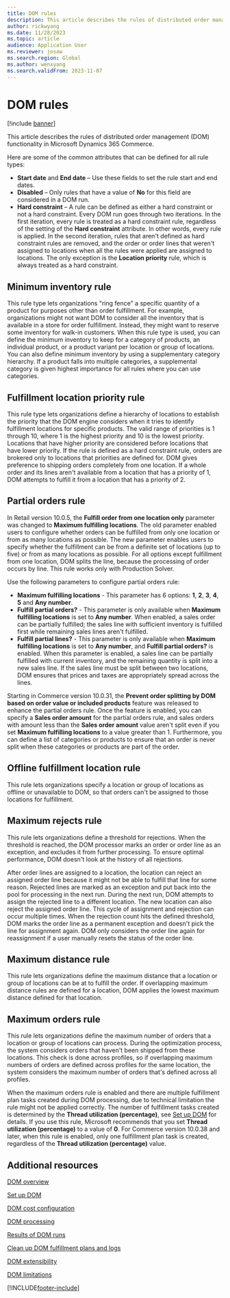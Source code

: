 ```yaml
---
title: DOM rules
description: This article describes the rules of distributed order management (DOM) functionality in Microsoft Dynamics 365 Commerce.
author: rickwyang
ms.date: 11/28/2023
ms.topic: article
audience: Application User
ms.reviewer: josaw
ms.search.region: Global
ms.author: wenxyang
ms.search.validFrom: 2023-11-07
---
```


# DOM rules

[!include [banner](includes/banner.md)]

This article describes the rules of distributed order management (DOM) functionality in Microsoft Dynamics 365 Commerce.

Here are some of the common attributes that can be defined for all rule types:

- **Start date** and **End date** – Use these fields to set the rule start and end dates.
- **Disabled** – Only rules that have a value of **No** for this field are considered in a DOM run.
- **Hard constraint** – A rule can be defined as either a hard constraint or not a hard constraint. Every DOM run goes through two iterations. In the first iteration, every rule is treated as a hard constraint rule, regardless of the setting of the **Hard constraint** attribute. In other words, every rule is applied. In the second iteration, rules that aren't defined as hard constraint rules are removed, and the order or order lines that weren't assigned to locations when all the rules were applied are assigned to locations. The only exception is the **Location priority** rule, which is always treated as a hard constraint.

## Minimum inventory rule

This rule type lets organizations "ring fence" a specific quantity of a product for purposes other than order fulfillment. For example, organizations might not want DOM to consider all the inventory that is available in a store for order fulfillment. Instead, they might want to reserve some inventory for walk-in customers. When this rule type is used, you can define the minimum inventory to keep for a category of products, an individual product, or a product variant per location or group of locations. You can also define minimum inventory by using a supplementary category hierarchy. If a product falls into multiple categories, a supplemental category is given highest importance for all rules where you can use categories.

## Fulfillment location priority rule

This rule type lets organizations define a hierarchy of locations to establish the priority that the DOM engine considers when it tries to identify fulfillment locations for specific products. The valid range of priorities is 1 through 10, where 1 is the highest priority and 10 is the lowest priority. Locations that have higher priority are considered before locations that have lower priority. If the rule is defined as a hard constraint rule, orders are brokered only to locations that priorities are defined for. DOM gives preference to shipping orders completely from one location. If a whole order and its lines aren't available from a location that has a priority of 1, DOM attempts to fulfill it from a location that has a priority of 2.

## Partial orders rule

In Retail version 10.0.5, the **Fulfill order from one location only** parameter was changed to **Maximum fulfilling locations**. The old parameter enabled users to configure whether orders can be fulfilled from only one location or from as many locations as possible. The new parameter enables users to specify whether the fulfillment can be from a definite set of locations (up to five) or from as many locations as possible. For all options except fulfillment from one location, DOM splits the line, because the processing of order occurs by line. This rule works only with Production Solver.

Use the following parameters to configure partial orders rule:
- **Maximum fulfilling locations** - This parameter has 6 options: **1**, **2**, **3**, **4**, **5** and **Any number**.
- **Fulfill partial orders?** - This parameter is only available when **Maximum fulfilling locations** is set to **Any number**. When enabled, a sales order can be partially fulfilled; the sales line with sufficient inventory is fulfilled first while remaining sales lines aren't fulfilled.
- **Fulfill partial lines?** - This parameter is only available when **Maximum fulfilling locations** is set to **Any number**, and **Fulfill partial orders?** is enabled. When this parameter is enabled, a sales line can be partially fulfilled with current inventory, and the remaining quantity is split into a new sales line. If the sales line must be split between two locations, DOM ensures that prices and taxes are appropriately spread across the lines.

Starting in Commerce version 10.0.31, the **Prevent order splitting by DOM based on order value or included products** feature was released to enhance the partial orders rule. Once the feature is enabled, you can specify a **Sales order amount** for the partial orders rule, and sales orders with amount less than the **Sales order amount** value aren't split even if you set **Maximum fulfilling locations** to a value greater than 1. Furthermore, you can define a list of categories or products to ensure that an order is never split when these categories or products are part of the order.

## Offline fulfillment location rule

This rule lets organizations specify a location or group of locations as offline or unavailable to DOM, so that orders can't be assigned to those locations for fulfillment.

## Maximum rejects rule

This rule lets organizations define a threshold for rejections. When the threshold is reached, the DOM processor marks an order or order line as an exception, and excludes it from further processing. To ensure optimal performance, DOM doesn't look at the history of all rejections.

After order lines are assigned to a location, the location can reject an assigned order line because it might not be able to fulfill that line for some reason. Rejected lines are marked as an exception and put back into the pool for processing in the next run. During the next run, DOM attempts to assign the rejected line to a different location. The new location can also reject the assigned order line. This cycle of assignment and rejection can occur multiple times. When the rejection count hits the defined threshold, DOM marks the order line as a permanent exception and doesn't pick the line for assignment again. DOM only considers the order line again for reassignment if a user manually resets the status of the order line.

## Maximum distance rule

This rule lets organizations define the maximum distance that a location or group of locations can be at to fulfill the order. If overlapping maximum distance rules are defined for a location, DOM applies the lowest maximum distance defined for that location.

## Maximum orders rule

This rule lets organizations define the maximum number of orders that a location or group of locations can process. During the optimization process, the system considers orders that haven't been shipped from these locations. This check is done across profiles, so if overlapping maximum numbers of orders are defined across profiles for the same location, the system considers the maximum number of orders that's defined across all profiles.

When the maximum orders rule is enabled and there are multiple fulfillment plan tasks created during DOM processing, due to technical limitation the rule might not be applied correctly. The number of fulfillment tasks created is determined by the **Thread utilization (percentage)**, see [Set up DOM](dom-set-up.md) for details. If you use this rule, Microsoft recommends that you set **Thread utilization (percentage)** to a value of **0**. For Commerce version 10.0.38 and later, when this rule is enabled, only one fulfillment plan task is created, regardless of the **Thread utilization (percentage)** value.

## Additional resources

[DOM overview](dom.md)

[Set up DOM](dom-set-up.md)

[DOM cost configuration](dom-costs.md)

[DOM processing](dom-processing.md)

[Results of DOM runs](dom-runs-results.md)

[Clean up DOM fulfillment plans and logs](dom-clean-up.md)

[DOM extensibility](dom-extensibility.md)

[DOM limitations](dom-limitations.md)


[!INCLUDE[footer-include](../includes/footer-banner.md)]
